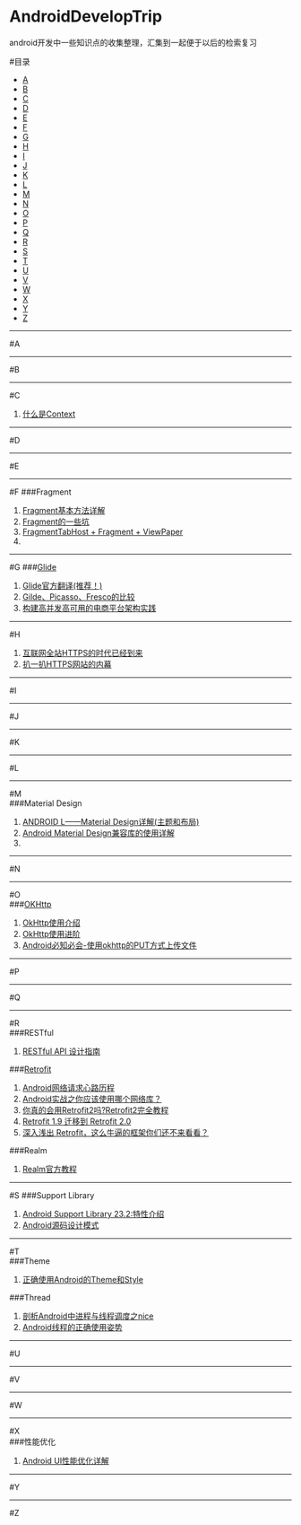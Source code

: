 # AndroidDevelopTrip

android开发中一些知识点的收集整理，汇集到一起便于以后的检索复习

#目录

+ [A](#a)
+ [B](#b)
+ [C](#c)
+ [D](#d)
+ [E](#e)
+ [F](#f)
+ [G](#g)
+ [H](#h)
+ [I](#i)
+ [J](#j)
+ [K](#k)
+ [L](#l)
+ [M](#m)
+ [N](#n)
+ [O](#o)
+ [P](#p)
+ [Q](#q)
+ [R](#r)
+ [S](#s)
+ [T](#t)
+ [U](#u)
+ [V](#v)
+ [W](#w)
+ [X](#x)
+ [Y](#y)
+ [Z](#z)

---  

#<span id="a">A</span>  

---
#B  

---
#C  
1. [什么是Context](http://godcoder.me/2016/04/16/context/)  



---
#D  


---
#E  


---
#F
###Fragment  
1. [Fragment基本方法详解](http://blog.csdn.net/harvic880925/article/details/44917955)
2. [Fragment的一些坑](http://www.jianshu.com/p/d9143a92ad94)
3. [FragmentTabHost + Fragment + ViewPaper](FragmentTabHost+Fragment+ViewPaper实现底部导航栏)
4. []()

---
#G 
###[Glide](https://github.com/bumptech/glide)  
1. [Glide官方翻译(推荐！)](http://www.jianshu.com/p/9341dfc7ccdc)
2. [Gilde、Picasso、Fresco的比较](http://www.jianshu.com/p/48311f567969)
3. [构建高并发高可用的电商平台架构实践](http://blog.jobbole.com/85461/)
---
#H  
1. [互联网全站HTTPS的时代已经到来](http://blog.jobbole.com/78042/)
2. [扒一扒HTTPS网站的内幕](https://blog.wilddog.com/?p=210)

---
#I  


---
#J


---
#K


---
#L  


---
#M  
###Material Design  
1. [ANDROID L——Material Design详解(主题和布局)](http://blog.csdn.net/a396901990/article/details/40107881)
2. [Android Material Design兼容库的使用详解](http://www.jianshu.com/p/1e6eed09d48b)
3. 

---
#N


---
#O  
###[OKHttp](http://square.github.io/okhttp)
1. [OkHttp使用介绍](http://www.cnblogs.com/ct2011/p/4001708.html)
2. [OkHttp使用进阶](http://www.cnblogs.com/ct2011/p/3997368.html)
3. [Android必知必会-使用okhttp的PUT方式上传文件](http://www.jianshu.com/p/17aa4f110506)


---
#P  


---
#Q  


---
#R  
###RESTful 
1. [RESTful API 设计指南](http://www.ruanyifeng.com/blog/2014/05/restful_api.html)  

###[Retrofit](https://github.com/square/retrofit)
1. [Android网络请求心路历程](http://www.jianshu.com/p/3141d4e46240)
2. [Android实战之你应该使用哪个网络库？](https://segmentfault.com/a/1190000003965158)
3. [你真的会用Retrofit2吗?Retrofit2完全教程](http://www.jianshu.com/p/308f3c54abdd)
4. [Retrofit 1.9 迁移到 Retrofit 2.0](https://twiceyuan.com/2015/12/26/retrofit2-0/)
5. [深入浅出 Retrofit，这么牛逼的框架你们还不来看看？](http://mp.weixin.qq.com/s?__biz=MzA3NTYzODYzMg==&mid=2653577186&idx=1&sn=1a5f6369faeb22b4b68ea39f25020d28&scene=1&srcid=06039K4A2eGkHPxLbKED09Mk#wechat_redirect)

###Realm
1. [Realm官方教程](https://realm.io/cn/docs/java/latest/#getting-started)

---
#S
###Support Library  
1. [Android Support Library 23.2:特性介绍](https://segmentfault.com/a/1190000004492535)
2. [Android源码设计模式](https://github.com/simple-android-framework-exchange/android_design_patterns_analysis)

---
#T  
###Theme  
1. [正确使用Android的Theme和Style](http://blog.chengyunfeng.com/?p=684)

###Thread  
1. [剖析Android中进程与线程调度之nice](http://droidyue.com/blog/2015/09/05/android-process-and-thread-schedule-nice/index.html)
2. [Android线程的正确使用姿势](http://mrpeak.cn/blog/android-threading/)


---
#U  


---
#V  


---
#W  


---
#X  
###性能优化  
1. [Android UI性能优化详解](http://www.open-open.com/lib/view/open1452871277386.html)


---
#Y  


---
#Z  

